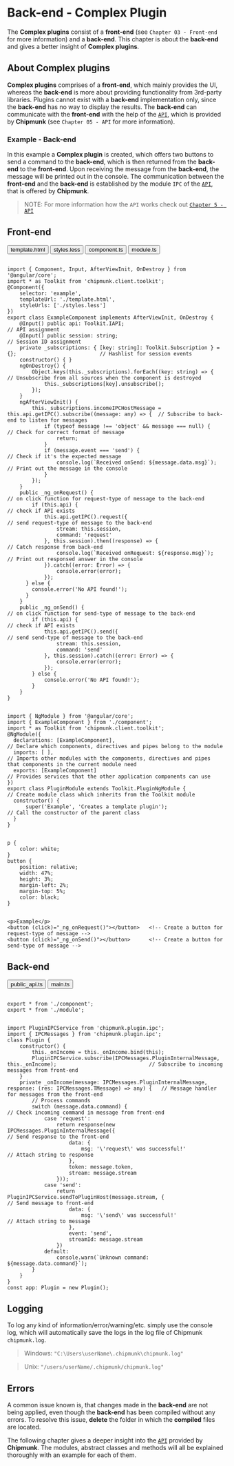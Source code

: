 <link rel="stylesheet" type="text/css" href="../styles/styles.tab.css">

<script src="../scripts/script.tab.js">
</script>

# Back-end - Complex Plugin

The **Complex plugins** consist of a **front-end** (see `Chapter 03 - Front-end` for more information) and a **back-end**.
This chapter is about the **back-end** and gives a better insight of **Complex plugins**.

## About Complex plugins
**Complex plugins** comprises of a **front-end**, which mainly provides the UI, whereas the **back-end** is more about providing functionality from 3rd-party libraries. Plugins cannot exist with a **back-end** implementation only, since the **back-end** has no way to display the results. The **back-end** can communicate with the **front-end** with the help of the <a href="05_api.html#api">`API`</a>, which is provided by **Chipmunk** (see `Chapter 05 - API` for more information).

### Example - Back-end

In this example a **Complex plugin** is created, which offers two buttons to send a command to the **back-end**, which is then returned from the **back-end** to the **front-end**. Upon receiving the message from the **back-end**, the message will be printed out in the console.
The communication between the **front-end** and the **back-end** is established by the module `IPC` of the <a href="05_api.html#api">`API`</a>, that is offered by **Chipmunk**.

> NOTE: For more information how the `API` works check out <a href="05_api.html#api">`Chapter 5 - API`</a>

## Front-end

<div class="tab befe">
  <button class="tablinks" onclick="openCode(event, 'template.html')">template.html</button>
  <button class="tablinks" onclick="openCode(event, 'styles.less')">styles.less</button>
  <button class="tablinks" onclick="openCode(event, 'component.ts')">component.ts</button>
  <button class="tablinks" onclick="openCode(event, 'module.ts')">module.ts</button>
</div>

<div id="component.ts" class="tabcontent befe">
<pre><code class="language-Javascript">
import { Component, Input, AfterViewInit, OnDestroy } from '@angular/core';
import * as Toolkit from 'chipmunk.client.toolkit';
@Component({
    selector: 'example',
    templateUrl: './template.html',
    styleUrls: ['./styles.less']
})
export class ExampleComponent implements AfterViewInit, OnDestroy {
    @Input() public api: Toolkit.IAPI;                                                              // API assignment
    @Input() public session: string;                                                                // Session ID assignment
    private _subscriptions: { [key: string]: Toolkit.Subscription } = {};                           // Hashlist for session events
    constructor() { }
    ngOnDestroy() {
        Object.keys(this._subscriptions).forEach((key: string) => {                                 // Unsubscribe from all sources when the component is destroyed
            this._subscriptions[key].unsubscribe();
        });
    }
    ngAfterViewInit() {
        this._subscriptions.incomeIPCHostMessage = this.api.getIPC().subscribe((message: any) => {  // Subscribe to back-end to listen for messages
            if (typeof message !== 'object' && message === null) {                                  // Check for correct format of message
                return;
            }
            if (message.event === 'send') {                                                         // Check if it's the expected message
                console.log(`Received onSend: ${message.data.msg}`);                                // Print out the message in the console
            }
        });
    }
    public _ng_onRequest() {                                                                        // on click function for request-type of message to the back-end
        if (this.api) {                                                                             // check if API exists
            this.api.getIPC().request({                                                             // send request-type of message to the back-end
                stream: this.session,
                command: 'request'
            }, this.session).then((response) => {                                                   // Catch response from back-end
                console.log(`Received onRequest: ${response.msg}`);                                 // Print out responsed answer in the console
            }).catch((error: Error) => {
                console.error(error);
            });
      } else {
        console.error('No API found!');
      }
    }
    public _ng_onSend() {                                                                           // on click function for send-type of message to the back-end
        if (this.api) {                                                                             // check if API exists
            this.api.getIPC().send({                                                                // send send-type of message to the back-end
                stream: this.session,
                command: 'send'
            }, this.session).catch((error: Error) => {
                console.error(error);
            });
        } else {
            console.error('No API found!');
        }
    }
}
</code></pre>
</div>

<div id="module.ts" class="tabcontent befe">
<pre><code class="language-Javascript">
import { NgModule } from '@angular/core';
import { ExampleComponent } from './component';
import * as Toolkit from 'chipmunk.client.toolkit';
@NgModule({
  declarations: [ExampleComponent],                                                                 // Declare which components, directives and pipes belong to the module
  imports: [ ],                                                                                     // Imports other modules with the components, directives and pipes that components in the current module need
  exports: [ExampleComponent]                                                                       // Provides services that the other application components can use
})
export class PluginModule extends Toolkit.PluginNgModule {                                          // Create module class which inherits from the Toolkit module
  constructor() {
      super('Example', 'Creates a template plugin');                                                // Call the constructor of the parent class
  }
}
</code></pre>
</div>

<div id="styles.less" class="tabcontent befe">
<pre><code class="language-CSS">
p {
    color: white;
}
button {
    position: relative;
    width: 47%;
    height: 3%;
    margin-left: 2%;
    margin-top: 5%;
    color: black;
}
</code></pre>
</div>

<div id="template.html" class="tabcontent befe">
<pre><code class="language-HTML">
&lt;p&gt;Example&lt;/p&gt;
&lt;button (click)=&quot;_ng_onRequest()&quot;&gt;&lt;/button&gt;   &lt;!-- Create a button for request-type of message --&gt;
&lt;button (click)=&quot;_ng_onSend()&quot;&gt;&lt;/button&gt;      &lt;!-- Create a button for send-type of message --&gt;
</code></pre>
</div>

## Back-end

<div class="tab bebe">
  <button class="tablinks" onclick="openCode(event, 'public_api.ts')">public_api.ts</button>
  <button class="tablinks" onclick="openCode(event, 'main.ts')">main.ts</button>
</div>

<div id="public_api.ts" class="tabcontent bebe">
<pre><code class="language-Javascript">
export * from './component';
export * from './module';
</code></pre>
</div>

<div id="main.ts" class="tabcontent bebe">
<pre><code class="language-Javascript">
import PluginIPCService from 'chipmunk.plugin.ipc';
import { IPCMessages } from 'chipmunk.plugin.ipc';
class Plugin {
    constructor() {
        this._onIncome = this._onIncome.bind(this);
        PluginIPCService.subscribe(IPCMessages.PluginInternalMessage, this._onIncome);                              // Subscribe to incoming messages from front-end
    }
    private _onIncome(message: IPCMessages.PluginInternalMessage, response: (res: IPCMessages.TMessage) => any) {   // Message handler for messages from the front-end
        // Process commands
        switch (message.data.command) {                                                                             // Check incoming command in message from front-end
            case 'request':
                return response(new IPCMessages.PluginInternalMessage({                                             // Send response to the front-end
                    data: {
                        msg: '\'request\' was successful!'                                                          // Attach string to response
                    },
                    token: message.token,
                    stream: message.stream
                }));
            case 'send':
                return PluginIPCService.sendToPluginHost(message.stream, {                                          // Send message to front-end
                    data: {
                        msg: '\'send\' was successful!'                                                             // Attach string to message
                    },
                    event: 'send',
                    streamId: message.stream
                })
            default:
                console.warn(`Unknown command: ${message.data.command}`);
        }
    }
}
const app: Plugin = new Plugin();
</code></pre>
</div>

## Logging

To log any kind of information/error/warning/etc. simply use the console log, which will automatically save the logs in the log file of Chipmunk `chipmunk.log`.
> Windows:   `"C:\Users\userName\.chipmunk\chipmunk.log"`

> Unix:      `"/users/userName/.chipmunk/chipmunk.log"`

## Errors

A common issue known is, that changes made in the **back-end** are not being applied, even though the **back-end** has been compiled without any errors.
To resolve this issue, **delete** the folder in which the **compiled** files are located.

The following chapter gives a deeper insight into the <a href="05_api.html#api">`API`</a> provided by **Chipmunk**. The modules, abstract classes and methods will all be explained thoroughly with an example for each of them.